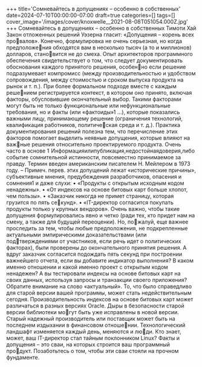 +++
title='Сомневайтесь в допущениях – особенно в собственных'
date=2024-07-10T00:00:00-07:00
draft=true
categories=[]
tags=[]
cover_image='/images/cover/knoxwelle__2021-08-08T051054.000Z.jpg'
+++
Сомневайтесь в допущениях – 
особенно в собственных
Тимоти Хай
Закон отложенных решений Уэзерна гласит: «Допущения – корень всех провалов». Конечно, формулировка не очень серьезная, но когда предположения обходятся вам в несколько тысяч (а то и миллионов) долларов, становится не до смеха.
Опыт архитекторов программного обеспечения свидетельствует о том, что
следует документировать обоснования каждого принятого решения, особенно если решение подразумевает компромисс (между производительностью
и удобством сопровождения, между стоимостью и сроком выпуска продукта
на рынок и т. п.). При более формальном подходе вместе с каждым решением регистрируется контекст, в котором оно принято, включая факторы,
обусловившие окончательный выбор. Такими факторами могут быть не
только функциональные или нефункциональные требования, но и факты
(или «фактоиды»1 …), которые показались важными лицу, принимающему
решение (ограничения технологий, квалификация работников, политическая среда и т. д.).
Практика документирования решений полезна тем, что перечисление этих
факторов помогает выделить неявные допущения, которые влияют на важные решения относительно проектируемого продукта. Очень часто в основе
1  Информацияилипубликация,недостойнаядоверия,либо событие сомнительной
истинности, повсеместно принимаемое за правду. Термин введен американским
писателем Н. Мейлером в 1973 году. – Примеч. перев.
этих допущений лежат «исторические причины», субъективные мнения,
предубеждения разработчиков, опасения и сомнения1 и даже слухи:
• «Продукты с открытым исходным кодом ненадежны».
• «От индексов на основе битовых карт больше хлопот, чем пользы».
• «Заказчик никогда не примет страницу, которая грузится по пять секунд».
• «IT-директор согласится покупать продукты только у крупных вендоров».
Очень важно, чтобы такие допущения формулировались явно и четко (ради
тех, кто придет нам на смену, а также для будущей переоценки). Но, пожалуй, еще важнее проследить за тем, чтобы любые предположения, не
подкрепленные актуальными эмпирическими доказательствами (или подтверждениями от участников, если речь идет о политических факторах),
были проверены до окончательного принятия решения. А вдруг заказчик
согласится подождать пять секунд при построении важнейшего отчета, если
вы добавите индикатор выполнения? В каком именно отношении и какой
именно проект с открытым кодом ненадежен? А вы тестировали индексы
на основе битовых карт на своих данных, используя запросы и транзакции
своего приложения?
Обратите внимание на слово «актуальный». То, что было справедливо для
старой версии вашей программы, может стать недействительным сегодня.
Производительность индексов на основе битовых карт может различаться
в разных версиях Oracle. Дыры в безопасности старой версии библиотеки могут быть уже исправлены в новой версии. Старый надежный производитель
или поставщик может быть на последнем издыхании в финансовом отношении. Технологический ландшафт изменяется каждый день, меняются и люди. Кто знает, может, ваш IT-директор стал тайным поклонником Linux?
Факты и допущения – это сваи, на которых строится ваш программный продукт. Позаботьтесь о том, чтобы эти сваи стояли на прочном фундаменте.